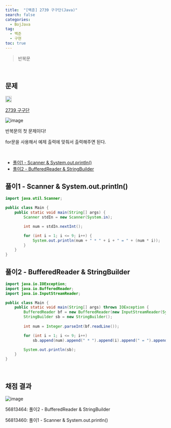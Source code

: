 ```yaml
---
title:  "[백준] 2739 구구단(Java)"
search: false
categories: 
  - BojJava
tag:
  - 백준
  - 구현
toc: true
---
```


> 반복문

<br>

## 문제
<img src="https://static.solved.ac/tier_small/1.svg" width="20px"/>

[2739 구구단](https://www.acmicpc.net/problem/2739)

![image](https://user-images.githubusercontent.com/87406514/222862337-b05dd33a-7a86-4c4b-84cd-b3e520e584a9.png)

반복문의 첫 문제이다!

for문을 사용해서 예제 출력에 맞춰서 출력해주면 된다.

<br>

- [풀이1 - Scanner & System.out.println()](#풀이1---scanner--systemoutprintln)
- [풀이2 - BufferedReader & StringBuilder](#풀이2---bufferedreader--stringbuilder)


## 풀이1 - Scanner & System.out.println()
```java
import java.util.Scanner;

public class Main {
    public static void main(String[] args) {
        Scanner stdIn = new Scanner(System.in);

        int num = stdIn.nextInt();

        for (int i = 1; i <= 9; i++) {
            System.out.println(num + " * " + i + " = " + (num * i));
        }
    }
}
```

## 풀이2 - BufferedReader & StringBuilder

```java
import java.io.IOException;
import java.io.BufferedReader;
import java.io.InputStreamReader;

public class Main {
    public static void main(String[] args) throws IOException {
        BufferedReader bf = new BufferedReader(new InputStreamReader(System.in));
        StringBuilder sb = new StringBuilder();
        
        int num = Integer.parseInt(bf.readLine());

        for (int i = 1; i <= 9; i++)
            sb.append(num).append(" * ").append(i).append(" = ").append(num * i).append('\n');

        System.out.println(sb);
    }
}
```

<br>

## 채점 결과
![image](https://user-images.githubusercontent.com/87406514/222863364-cae02ca5-502c-4fd5-ba4f-bc022cc72fe1.png)

56813464: 풀이2 - BufferedReader & StringBuilder

56813460: 풀이1 - Scanner & System.out.println()

